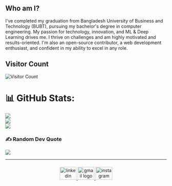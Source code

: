 ## Who am I?
I've completed my graduation from Bangladesh University of Business and Technology (BUBT), pursuing my bachelor's degree in computer engineering. My passion for technology, innovation, and ML & Deep Learning drives me.  I thrive on challenges and am highly motivated and results-oriented. I'm also an open-source contributor, a web development enthusiast, and confident in my ability to excel in any role.


## Visitor Count
![Visitor Count](https://profile-counter.glitch.me/rashedjisan/count.svg)

# 📊 GitHub Stats:
![](https://github-readme-stats.vercel.app/api?username=rashedjisan&theme=gotham&hide_border=false&include_all_commits=false&count_private=false)<br/>
![](https://github-readme-streak-stats.herokuapp.com/?user=rashedjisan&theme=gotham&hide_border=false)<br/>
![](https://github-readme-stats.vercel.app/api/top-langs/?username=rashedjisan&theme=gotham&hide_border=false&include_all_commits=false&count_private=false&layout=compact)

 
### ✍️ Random Dev Quote
![](https://quotes-github-readme.vercel.app/api?type=horizontal&theme=radical)

---
###

<div align="center">
  <a href="https://www.linkedin.com/in/rashedjisan/" target="_blank">
    <img src="https://raw.githubusercontent.com/maurodesouza/profile-readme-generator/master/src/assets/icons/social/linkedin/default.svg" width="52" height="40" alt="linkedin logo"  />

  </a>
  <a href="mailto:rashedjisan@gmail.com" target="_blank">
    <img src="https://raw.githubusercontent.com/maurodesouza/profile-readme-generator/master/src/assets/icons/social/gmail/default.svg" width="52" height="40" alt="gmail logo" /> 
</a>

  <a href="https://www.instagram.com/ijrashed/" target="_blank">
    <img src="https://raw.githubusercontent.com/maurodesouza/profile-readme-generator/master/src/assets/icons/social/instagram/default.svg" width="52" height="40" alt="instagram logo"  />
  </a>
</div>
